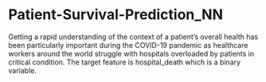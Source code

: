 # Patient-Survival-Prediction_NN
Getting a rapid understanding of the context of a patient’s overall health has been particularly important during the COVID-19 pandemic as healthcare workers around the world struggle with hospitals overloaded by patients in critical condition. The target feature is hospital_death which is a binary variable.
